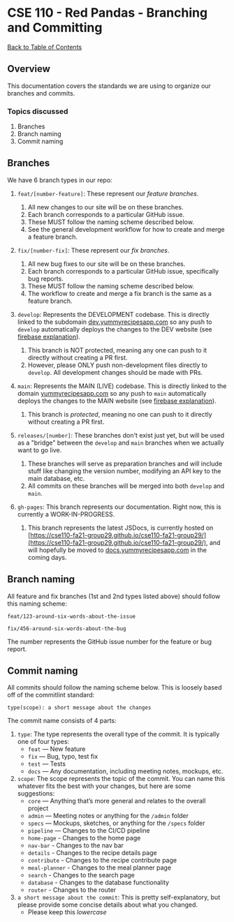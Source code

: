 # CSE 110 - Red Pandas - Branching and Committing

[Back to Table of Contents](README.md)

## Overview
This documentation covers the standards we are using to organize our branches and commits.

### Topics discussed
1. Branches
2. Branch naming
3. Commit naming

## Branches
We have 6 branch types in our repo:
1. `feat/[number-feature]`: These represent our _feature branches_.
   1. All new changes to our site will be on these branches.
   2. Each branch corresponds to a particular GitHub issue.
   3. These MUST follow the naming scheme described below.
   4. See the general development workflow for how to create and merge a feature branch.

2. `fix/[number-fix]`: These represent our _fix branches_.
   1. All new bug fixes to our site will be on these branches.
   2. Each branch corresponds to a particular GitHub issue, specifically bug reports.
   3. These MUST follow the naming scheme described below.
   4. The workflow to create and merge a fix branch is the same as a feature branch.

3. `develop`: Represents the DEVELOPMENT codebase. This is directly linked to the subdomain [dev.yummyrecipesapp.com](dev.yummyrecipesapp.com) so any push to `develop` automatically deploys the changes to the DEV website (see [firebase explanation](firebase-explanation.md)).
   1. This branch is NOT protected, meaning any one can push to it directly without creating a PR first.
   2. However, please ONLY push non-development files directly to `develop`. All development changes should be made with PRs.
   
4. `main`: Represents the MAIN (LIVE) codebase. This is directly linked to the domain [yummyrecipesapp.com](yummyrecipesapp.com) so any push to `main` automatically deploys the changes to the MAIN website (see [firebase explanation](firebase-explanation.md)).
   1. This branch is _protected_, meaning no one can push to it directly without creating a PR first.

5. `releases/[number]`: These branches don't exist just yet, but will be used as a "bridge" between the `develop` and `main` branches when we actually want to go live.
   1. These branches will serve as preparation branches and will include stuff like changing the version number, modifying an API key to the main database, etc.
   2. All commits on these branches will be merged into both `develop` and `main`.

6. `gh-pages`: This branch represents our documentation. Right now, this is currently a WORK-IN-PROGRESS.
   1. This branch represents the latest JSDocs, is currently hosted on [https://cse110-fa21-group29.github.io/cse110-fa21-group29/](https://cse110-fa21-group29.github.io/cse110-fa21-group29/), and will hopefully be moved to [docs.yummyrecipesapp.com](docs.yummyrecipesapp.com) in the coming days.

## Branch naming
All feature and fix branches (1st and 2nd types listed above) should follow this naming scheme:

`feat/123-around-six-words-about-the-issue`

`fix/456-around-six-words-about-the-bug`

The number represents the GitHub issue number for the feature or bug report.

## Commit naming
All commits should follow the naming scheme below. This is loosely based off of the commitlint standard:

`type(scope): a short message about the changes`

The commit name consists of 4 parts:
1. `type`: The type represents the overall type of the commit. It is typically one of four types:
   * `feat` — New feature
   * `fix` — Bug, typo, test fix
   * `test` — Tests
   * `docs` — Any documentation, including meeting notes, mockups, etc.
2. `scope`: The scope represents the topic of the commit. You can name this whatever fits the best with your changes, but here are some suggestions:
   * `core` — Anything that’s more general and relates to the overall project
	* `admin` — Meeting notes or anything for the `/admin` folder
	* `specs` — Mockups, sketches, or anything for the `/specs` folder
	* `pipeline` — Changes to the CI/CD pipeline
	* `home-page` - Changes to the home page
   * `nav-bar` - Changes to the nav bar
	* `details` - Changes to the recipe details page
	* `contribute` - Changes to the recipe contribute page
	* `meal-planner` - Changes to the meal planner page
	* `search` - Changes to the search page
	* `database` - Changes to the database functionality
	* `router` - Changes to the router
3. `a short message about the commit`: This is pretty self-explanatory, but please provide some concise details about what you changed.
   * Please keep this _lowercase_
